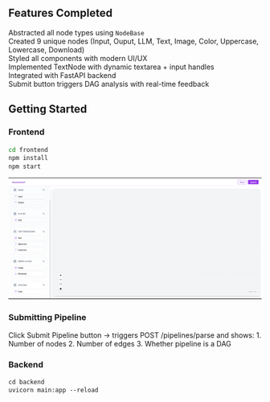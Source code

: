 ## Features Completed

Abstracted all node types using `NodeBase`  
Created 9 unique nodes (Input, Ouput, LLM, Text, Image, Color, Uppercase, Lowercase, Download)  
Styled all components with modern UI/UX  
Implemented TextNode with dynamic textarea + input handles  
Integrated with FastAPI backend  
Submit button triggers DAG analysis with real-time feedback

## Getting Started

### Frontend
```bash
cd frontend
npm install
npm start

```
![alt text](image.png)
### Submitting Pipeline

Click Submit Pipeline button → triggers POST /pipelines/parse and shows:
    1. Number of nodes
    2. Number of edges
    3. Whether pipeline is a DAG

### Backend
 ```
cd backend
uvicorn main:app --reload

```

